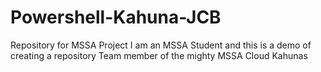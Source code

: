 # Powershell-Kahuna-JCB
Repository for MSSA Project 
I am an MSSA Student and this is a demo of creating a repository
Team member of the mighty MSSA Cloud Kahunas
